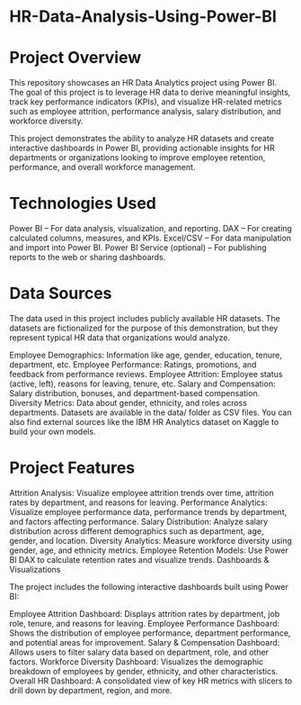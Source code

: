 # HR-Data-Analysis-Using-Power-BI
# Project Overview

This repository showcases an HR Data Analytics project using Power BI. The goal of this project is to leverage HR data to derive meaningful insights, track key performance indicators (KPIs), and visualize HR-related metrics such as employee attrition, performance analysis, salary distribution, and workforce diversity.

This project demonstrates the ability to analyze HR datasets and create interactive dashboards in Power BI, providing actionable insights for HR departments or organizations looking to improve employee retention, performance, and overall workforce management.

# Technologies Used

Power BI – For data analysis, visualization, and reporting.
DAX – For creating calculated columns, measures, and KPIs.
Excel/CSV – For data manipulation and import into Power BI.
Power BI Service (optional) – For publishing reports to the web or sharing dashboards.
# Data Sources

The data used in this project includes publicly available HR datasets. The datasets are fictionalized for the purpose of this demonstration, but they represent typical HR data that organizations would analyze.

Employee Demographics: Information like age, gender, education, tenure, department, etc.
Employee Performance: Ratings, promotions, and feedback from performance reviews.
Employee Attrition: Employee status (active, left), reasons for leaving, tenure, etc.
Salary and Compensation: Salary distribution, bonuses, and department-based compensation.
Diversity Metrics: Data about gender, ethnicity, and roles across departments.
Datasets are available in the data/ folder as CSV files. You can also find external sources like the IBM HR Analytics dataset on Kaggle to build your own models.

# Project Features

Attrition Analysis: Visualize employee attrition trends over time, attrition rates by department, and reasons for leaving.
Performance Analytics: Visualize employee performance data, performance trends by department, and factors affecting performance.
Salary Distribution: Analyze salary distribution across different demographics such as department, age, gender, and location.
Diversity Analytics: Measure workforce diversity using gender, age, and ethnicity metrics.
Employee Retention Models: Use Power BI DAX to calculate retention rates and visualize trends.
Dashboards & Visualizations

The project includes the following interactive dashboards built using Power BI:

Employee Attrition Dashboard: Displays attrition rates by department, job role, tenure, and reasons for leaving.
Employee Performance Dashboard: Shows the distribution of employee performance, department performance, and potential areas for improvement.
Salary & Compensation Dashboard: Allows users to filter salary data based on department, role, and other factors.
Workforce Diversity Dashboard: Visualizes the demographic breakdown of employees by gender, ethnicity, and other characteristics.
Overall HR Dashboard: A consolidated view of key HR metrics with slicers to drill down by department, region, and more.
